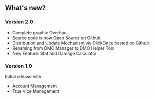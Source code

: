 ## What's new?

### Version 2.0
- Complete graphic Overhaul
- Source code is now Open Source on Github
- Distribution and Update Mechanism via ClickOnce hosted on Github
- Renaming from DMO Manager to DMO Helper Tool
- New Feature: Stat and Damage Calculator

### Version 1.0
Initial release with
- Account Management
- True Vice Management
